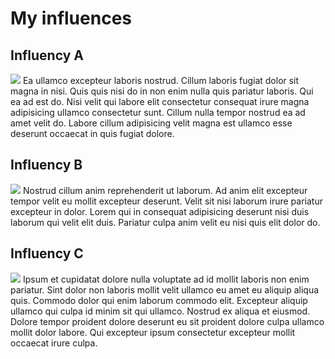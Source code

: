 # My influences

## Influency A

![](/vitepress-portfolio/assets/vecteezy_programmer-developer-engineer-with-laptop-sitting-at-the_8826724.jpg)
Ea ullamco excepteur laboris nostrud. Cillum laboris fugiat dolor sit magna in nisi. Quis quis nisi do in non enim nulla quis pariatur laboris. Qui ea ad est do. Nisi velit qui labore elit consectetur consequat irure magna adipisicing ullamco consectetur sunt. Cillum nulla tempor nostrud ea ad amet velit do. Labore cillum adipisicing velit magna est ullamco esse deserunt occaecat in quis fugiat dolore.

## Influency B

![](/vitepress-portfolio/assets/vecteezy_young-female-computer-programmer-coding-at-laptop_11634361.jpg)
Nostrud cillum anim reprehenderit ut laborum. Ad anim elit excepteur tempor velit eu mollit excepteur deserunt. Velit sit nisi laborum irure pariatur excepteur in dolor. Lorem qui in consequat adipisicing deserunt nisi duis laborum qui velit elit duis. Pariatur culpa anim velit eu nisi quis elit dolor do.

## Influency C

![](/vitepress-portfolio/assets/vecteezy_deliberation-team-about-business-development_9160194.jpg)
Ipsum et cupidatat dolore nulla voluptate ad id mollit laboris non enim pariatur. Sint dolor non laboris mollit velit ullamco eu amet eu aliquip aliqua quis. Commodo dolor qui enim laborum commodo elit. Excepteur aliquip ullamco qui culpa id minim sit qui ullamco. Nostrud ex aliqua et eiusmod. Dolore tempor proident dolore deserunt eu sit proident dolore culpa ullamco mollit dolor labore. Qui excepteur ipsum consectetur excepteur mollit occaecat irure culpa.